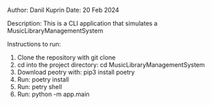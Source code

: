 Author: Danil Kuprin
Date: 20 Feb 2024

Description: This is a CLI application that simulates a MusicLibraryManagementSystem

Instructions to run:
1) Clone the repository with git clone 
2) cd into the project directory: cd MusicLibraryManagementSystem 
3) Download peotry with: pip3 install poetry
4) Run: poetry install
5) Run: petry shell
6) Run: python -m app.main
